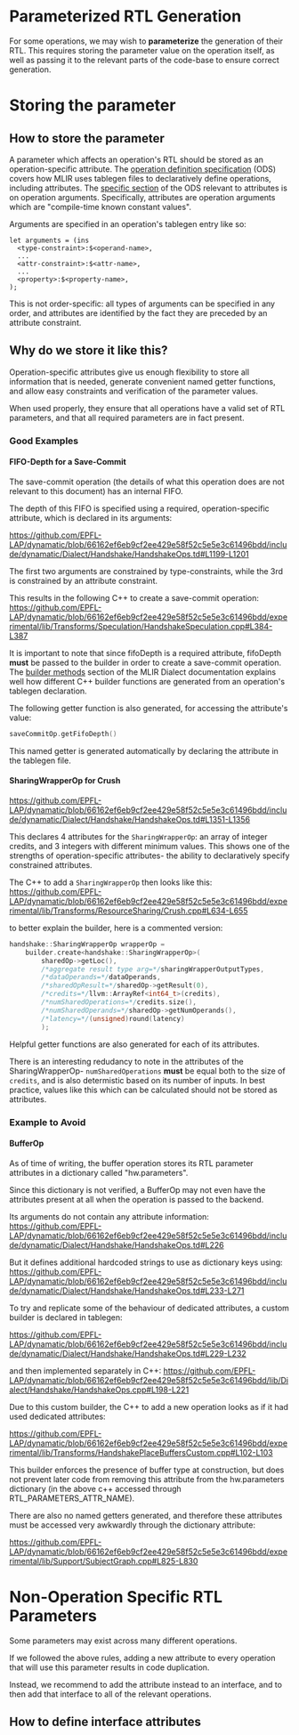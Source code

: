 
# Parameterized RTL Generation


For some operations, we may wish to **parameterize** the generation of their RTL. This requires storing the parameter value on the operation itself, as well as passing it to the relevant parts of the code-base to ensure correct generation.

# Storing the parameter

## How to store the parameter

A parameter which affects an operation's RTL should be stored as an operation-specific attribute. The [operation definition specification](https://mlir.llvm.org/docs/DefiningDialects/Operations/) (ODS) covers how MLIR uses tablegen files to declaratively define operations, including attributes. 
The [specific section](https://mlir.llvm.org/docs/DefiningDialects/Operations/#operation-arguments) of the ODS relevant to attributes is on operation arguments. Specifically, attributes are operation arguments which are "compile-time known constant values".

Arguments are specified in an operation's tablegen entry like so:

```tablegen
let arguments = (ins
  <type-constraint>:$<operand-name>,
  ...
  <attr-constraint>:$<attr-name>,
  ...
  <property>:$<property-name>,
);
```

This is not order-specific: all types of arguments can be specified in any order, and attributes are identified by the fact they are preceded by an attribute constraint.

## Why do we store it like this?

Operation-specific attributes give us enough flexibility to store all information that is needed, generate convenient named getter functions, and allow easy constraints and verification of the parameter values.

When used properly, they ensure that all operations have a valid set of RTL parameters, and that all required parameters are in fact present.

### Good Examples
#### FIFO-Depth for a Save-Commit

The save-commit operation (the details of what this operation does are not relevant to this document) has an internal FIFO.

The depth of this FIFO is specified using a required, operation-specific attribute, which is declared in its arguments:

https://github.com/EPFL-LAP/dynamatic/blob/66162ef6eb9cf2ee429e58f52c5e5e3c61496bdd/include/dynamatic/Dialect/Handshake/HandshakeOps.td#L1199-L1201 

The first two arguments are constrained by type-constraints, while the 3rd is constrained by an attribute constraint.

This results in the following C++ to create a save-commit operation:
https://github.com/EPFL-LAP/dynamatic/blob/66162ef6eb9cf2ee429e58f52c5e5e3c61496bdd/experimental/lib/Transforms/Speculation/HandshakeSpeculation.cpp#L384-L387 

It is important to note that since fifoDepth is a required attribute, fifoDepth **must** be passed to the builder in order to create a save-commit operation. The [builder methods](https://mlir.llvm.org/docs/DefiningDialects/Operations/#builder-methods) section of the MLIR Dialect documentation explains well how different C++ builder functions are generated from an operation's tablegen declaration. 

The following getter function is also generated, for accessing the attribute's value:

```c++
saveCommitOp.getFifoDepth()
```

This named getter is generated automatically by declaring the attribute in the tablegen file.

#### SharingWrapperOp for Crush

https://github.com/EPFL-LAP/dynamatic/blob/66162ef6eb9cf2ee429e58f52c5e5e3c61496bdd/include/dynamatic/Dialect/Handshake/HandshakeOps.td#L1351-L1356

This declares 4 attributes for the `SharingWrapperOp`: an array of integer credits, and 3 integers with different minimum values. This shows one of the strengths of operation-specific attributes- the ability to declaratively specify constrained attributes.


The C++ to add a `SharingWrapperOp` then looks like this:
https://github.com/EPFL-LAP/dynamatic/blob/66162ef6eb9cf2ee429e58f52c5e5e3c61496bdd/experimental/lib/Transforms/ResourceSharing/Crush.cpp#L634-L655

to better explain the builder, here is a commented version:
```c++
handshake::SharingWrapperOp wrapperOp =
    builder.create<handshake::SharingWrapperOp>(
        sharedOp->getLoc(), 
        /*aggregate result type arg=*/sharingWrapperOutputTypes, 
        /*dataOperands=*/dataOperands,
        /*sharedOpResult=*/sharedOp->getResult(0), 
        /*credits=*/llvm::ArrayRef<int64_t>(credits),
        /*numSharedOperations=*/credits.size(), 
        /*numSharedOperands=*/sharedOp->getNumOperands(),
        /*latency=*/(unsigned)round(latency)
        );
```

Helpful getter functions are also generated for each of its attributes.

There is an interesting redudancy to note in the attributes of the SharingWrapperOp- `numSharedOperations` **must** be equal both to the size of `credits`, and is also determistic based on its number of inputs. In best practice, values like this which can be calculated should not be stored as attributes.

### Example to Avoid



#### BufferOp
As of time of writing, the buffer operation stores its RTL parameter attributes in a dictionary called "hw.parameters". 

Since this dictionary is not verified, a BufferOp may not even have the attributes present at all when the operation is passed to the backend.

Its arguments do not contain any attribute information:
https://github.com/EPFL-LAP/dynamatic/blob/66162ef6eb9cf2ee429e58f52c5e5e3c61496bdd/include/dynamatic/Dialect/Handshake/HandshakeOps.td#L226

But it defines additional hardcoded strings to use as dictionary keys using:
https://github.com/EPFL-LAP/dynamatic/blob/66162ef6eb9cf2ee429e58f52c5e5e3c61496bdd/include/dynamatic/Dialect/Handshake/HandshakeOps.td#L233-L271

To try and replicate some of the behaviour of dedicated attributes, a custom builder is declared in tablegen:

https://github.com/EPFL-LAP/dynamatic/blob/66162ef6eb9cf2ee429e58f52c5e5e3c61496bdd/include/dynamatic/Dialect/Handshake/HandshakeOps.td#L229-L232

and then implemented separately in C++:
https://github.com/EPFL-LAP/dynamatic/blob/66162ef6eb9cf2ee429e58f52c5e5e3c61496bdd/lib/Dialect/Handshake/HandshakeOps.cpp#L198-L221

Due to this custom builder, the C++ to add a new operation looks as if it had used dedicated attributes:

https://github.com/EPFL-LAP/dynamatic/blob/66162ef6eb9cf2ee429e58f52c5e5e3c61496bdd/experimental/lib/Transforms/HandshakePlaceBuffersCustom.cpp#L102-L103

This builder enforces the presence of buffer type at construction, but does not prevent later code from removing this attribute from the hw.parameters dictionary (in the above c++ accessed through RTL_PARAMETERS_ATTR_NAME).

There are also no named getters generated, and therefore these attributes must be accessed very awkwardly through the dictionary attribute:

https://github.com/EPFL-LAP/dynamatic/blob/66162ef6eb9cf2ee429e58f52c5e5e3c61496bdd/experimental/lib/Support/SubjectGraph.cpp#L825-L830

# Non-Operation Specific RTL Parameters

Some parameters may exist across many different operations. 

If we followed the above rules, adding a new attribute to every operation that will use this parameter results in code duplication. 

Instead, we recommend to add the attribute instead to an interface, and to then add that interface to all of the relevant operations.

## How to define interface attributes



<!-- # RTL Entity Sharing

Operations in the Handshake IR are checked for uniqueness due to the desire for shared RTL entities: if there are two 32-bit floating point multipliers in the circuit, the RTL defining what is a 32-bit floating point multiplier should be present only once. 

However, if an operation has a parameter which affects RTL generation, it also affects the "uniqueness" of the operation.

Currently, uniqueness is identified using a dictionary attribute called "hw.parameters". Previous documentation has specified that code anywhere in the compilation flow could instantiate hw.parameters and place data inside of it. However, we no longer consider this is good practice, and dedicated attributes should be used instead. We hope to eventually depreciate support for this, and if so, data placed inside hw.parameters before the handshake to hardware pass would be ignored.

When an operation uses dedicated attributes, it must still eventually pass its data into hw.parameters. This is done (currently) in 

https://github.com/EPFL-LAP/dynamatic/blob/0f29d6f1f8d8277ae003f3eb9b40319a5dca61df/lib/Conversion/HandshakeToHW/HandshakeToHW.cpp#L511-L521

which contains a case-statement for each operation, to allow each operation to add its own operation-specific information to hw.parameters.

The save-commit operation does so like this:
https://github.com/EPFL-LAP/dynamatic/blob/0f29d6f1f8d8277ae003f3eb9b40319a5dca61df/lib/Conversion/HandshakeToHW/HandshakeToHW.cpp#L680-L682

# Passing an Attribute to the Backend

If the attribute has been added to "hw.parameters" to support RTL uniqueness evaluation, then the value of that attribute is accessible by its key in the backend JSONs (rtl-config-vhdl.json, rtl-config-verliog.json, etc.)

In the operation's entry in the JSON, the attribute should also be listed in the operation's parameters list.

https://github.com/EPFL-LAP/dynamatic/blob/66162ef6eb9cf2ee429e58f52c5e5e3c61496bdd/data/rtl-config-vhdl-beta.json#L212-L220

# Future Changes to this Process

The case statement in ModuleDiscriminator is an unsustainable solution. In the future, we intend to use operation interfaces, allowing operations to internally specify what RTL parameters they have. 

This is also important for our single-source-of-truth philosophy, which requires that each tablegen entry should entirely define an MLIR operation. The case statement in ModuleDiscriminator is an example of a distributed operation definition, which violates this principle. -->